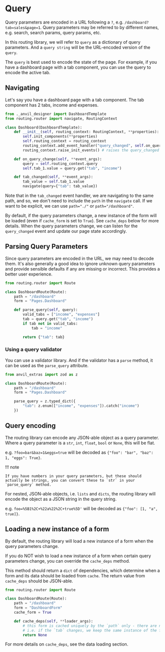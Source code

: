 # Query

Query parameters are encoded in a URL following a `?`, e.g. `/dashboard?tab=sales&page=1`.
Query parameters may be referred to by different names, e.g. search, search params, query params, etc.

In this routing library, we will refer to `query` as a dictionary of query parameters.
And a `query string` will be the URL-encoded version of the `query`.

The `query` is best used to encode the state of the page.
For example, if you have a dashboard page with a tab component, you can use the query to encode the active tab.

## Navigating

Let's say you have a dashboard page with a tab component.
The tab component has 2 tabs, income and expenses.

```python
from ._anvil_designer import DashboardTemplate
from routing.router import navigate, RoutingContext

class Dashboard(DashboardTemplate):
    def __init__(self, routing_context: RoutingContext, **properties):
        self.init_components(**properties)
        self.routing_context = routing_context
        routing_context.add_event_handler("query_changed", self.on_query_change)
        routing_context.raise_init_events() # raises the query_changed event

    def on_query_change(self, **event_args):
        query = self.routing_context.query
        self.tab_1.value = query.get("tab", "income")

    def tab_changed(self, **event_args):
        tab_value = self.tab_1.value
        navigate(query={"tab": tab_value})
```

Note that in the `tab_changed` event handler, we are navigating to the same path, and so, we don't need to include the `path` in the `navigate` call.
If we want to be explicit, we can use `path="./"` or `path="/dashboard"`.

By default, if the query parameters change, a new instance of the form will be loaded (even if `cache_form` is set to `True`). See `cache_deps` below for more details.
When the query parameters change, we can listen for the `query_changed` event and update our page state accordingly.

## Parsing Query Parameters

Since query parameters are encoded in the URL, we may need to decode them.
It's also generally a good idea to ignore unknown query parameters and provide sensible defaults if any are missing or incorrect. This provides a better user experience.

```python
from routing.router import Route

class DashboardRoute(Route):
    path = "/dashboard"
    form = "Pages.Dashboard"

    def parse_query(self, query):
        valid_tabs = ["income", "expenses"]
        tab = query.get("tab", "income")
        if tab not in valid_tabs:
            tab = "income"

        return {"tab": tab}
```

### Using a query validator

You can use a validator library. And if the validator has a `parse` method, it can be used as the `parse_query` attribute.

```python
from anvil_extras import zod as z

class DashboardRoute(Route):
    path = "/dashboard"
    form = "Pages.Dashboard"

    parse_query = z.typed_dict({
        "tab": z.enum(["income", "expenses"]).catch("income")
    })
```

## Query encoding

The routing library can encode any JSON-able object as a query parameter.
Where a query parameter is a `str`, `int`, `float`, `bool` or `None`, this will be flat.

e.g. `?foo=bar&baz=1&eggs=true` will be decoded as `{"foo": "bar", "baz": 1, "eggs": True}`.

!!! note

    If you have numbers in your query parameters, but these should actually be strings, you can convert these to `str` in your `parse_query` method.

For nested, JSON-able objects, i.e. `lists` and `dicts`, the routing library will encode the object as a JSON string in the query string.

e.g. `foo=%5B1%2C+%22a%22%2C+true%5D'` will be decoded as `{"foo": [1, "a", true]}`.

## Loading a new instance of a form

By default, the routing library will load a new instance of a form when the query parameters change.

If you do NOT wish to load a new instance of a form when certain query parameters change, you can override the `cache_deps` method.

This method should return a `dict` of dependencies, which determine when a form and its data should be loaded from `cache`. The return value from `cache_deps` should be JSON-able.

```python
from routing.router import Route

class DashboardRoute(Route):
    path = "/dashboard"
    form = "DashboardForm"
    cache_form = True

    def cache_deps(self, **loader_args):
        # this form is cached uniquely by the `path` only - there are no `query` dependencies
        # i.e. if the `tab` changes, we keep the same instance of the form
        return None
```

For more details on `cache_deps`, see the data loading section.
